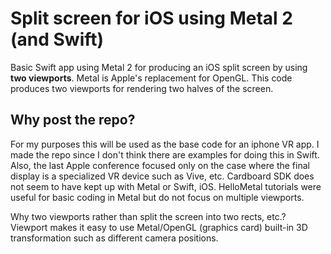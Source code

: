 # Split screen for iOS using Metal 2 (and Swift)

Basic Swift app using Metal 2 for producing an iOS split screen by using <b>two viewports</b>. Metal is Apple's replacement for OpenGL. This code produces two viewports for rendering two halves of the screen.
<br>
## Why post the repo?
For my purposes this will be used as the base code for an iphone VR app. I made the repo since I don't think there are examples for doing this in Swift. Also, the last Apple conference focused only on the case where the final display is a specialized VR device such as Vive, etc. Cardboard SDK does not seem to have kept up with Metal or Swift, iOS. HelloMetal tutorials were useful for basic coding in Metal but do not focus on multiple viewports.<br>

Why two viewports rather than split the screen into two rects, etc.? Viewport makes it easy to use Metal/OpenGL (graphics card) built-in 3D transformation such as different camera positions.
